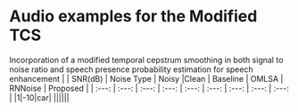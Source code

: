 # Audio examples for the Modified TCS
Incorporation of a modified temporal cepstrum smoothing in both signal to noise ratio and speech presence probability estimation for speech enhancement
 <audio src="./audio_samples/Sample1_noisy_-10dB_car.wav"></audio> 
|            |    SNR(dB)   |  Noise Type  |     Noisy      |Clean         | Baseline     | OMLSA        | RNNoise      | Proposed     |
| :---: | :---: | :---: | :---:   | :---: | :---: | :---: | :---: | :---: |
|1|-10|car| <audio id="wav" src="./audio_samples/Sample1_noisy_-10dB_car.wav"></audio> ||||||
